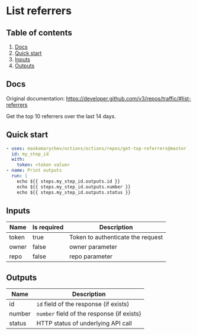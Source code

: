 # List referrers

## Table of contents

1. [Docs](#docs)
1. [Quick start](#quick-start)
1. [Inputs](#inputs)
1. [Outputs](#outputs)

<a name="quick-start" ></a>
## Docs

Original documentation: https://developer.github.com/v3/repos/traffic/#list-referrers

Get the top 10 referrers over the last 14 days.


<a name="quick start" ></a>
## Quick start

```yaml
- uses: maxkomarychev/octions/octions/repos/get-top-referrers@master
  id: my_step_id
  with:
    token: <token value>
- name: Print outputs
  run: |
    echo ${{ steps.my_step_id.outputs.id }}
    echo ${{ steps.my_step_id.outputs.number }}
    echo ${{ steps.my_step_id.outputs.status }}
```


<a name="inputs" ></a>
## Inputs

| Name | Is required | Description |
|---|---|---|
|token|true|Token to authenticate the request
|owner|false|owner parameter
|repo|false|repo parameter

<a name="outputs" ></a>
## Outputs

| Name | Description |
|---|---|
|id|`id` field of the response (if exists)|
|number|`number` field of the response (if exists)|
|status|HTTP status of underlying API call|

